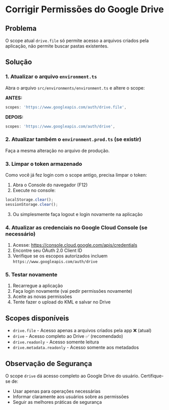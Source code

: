 # Corrigir Permissões do Google Drive

## Problema
O scope atual `drive.file` só permite acesso a arquivos criados pela aplicação, não permite buscar pastas existentes.

## Solução

### 1. Atualizar o arquivo `environment.ts`

Abra o arquivo `src/environments/environment.ts` e altere o scope:

**ANTES:**
```typescript
scopes: 'https://www.googleapis.com/auth/drive.file',
```

**DEPOIS:**
```typescript
scopes: 'https://www.googleapis.com/auth/drive',
```

### 2. Atualizar também o `environment.prod.ts` (se existir)

Faça a mesma alteração no arquivo de produção.

### 3. Limpar o token armazenado

Como você já fez login com o scope antigo, precisa limpar o token:

1. Abra o Console do navegador (F12)
2. Execute no console:
```javascript
localStorage.clear();
sessionStorage.clear();
```

3. Ou simplesmente faça logout e login novamente na aplicação

### 4. Atualizar as credenciais no Google Cloud Console (se necessário)

1. Acesse: https://console.cloud.google.com/apis/credentials
2. Encontre seu OAuth 2.0 Client ID
3. Verifique se os escopos autorizados incluem `https://www.googleapis.com/auth/drive`

### 5. Testar novamente

1. Recarregue a aplicação
2. Faça login novamente (vai pedir permissões novamente)
3. Aceite as novas permissões
4. Tente fazer o upload do KML e salvar no Drive

## Scopes disponíveis

- `drive.file` - Acesso apenas a arquivos criados pela app ❌ (atual)
- `drive` - Acesso completo ao Drive ✅ (recomendado)
- `drive.readonly` - Acesso somente leitura
- `drive.metadata.readonly` - Acesso somente aos metadados

## Observação de Segurança

O scope `drive` dá acesso completo ao Google Drive do usuário. Certifique-se de:
- Usar apenas para operações necessárias
- Informar claramente aos usuários sobre as permissões
- Seguir as melhores práticas de segurança
